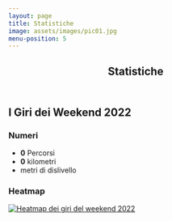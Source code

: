 ```yaml
---
layout: page
title: Statistiche
image: assets/images/pic01.jpg
menu-position: 5
---
```


<div id="main" class="alt">
  <section id="statistiche">
    <div class="inner">
      <header class="major">
        <h1>Statistiche</h1>
      </header>
      <h2 id="content">I Giri dei Weekend 2022</h2>
      <div class="row">
        <div class="6u 12u$(small)">
          <h3>Numeri</h3>
          <ul class="alt counters">
            <li><strong class="counter" data-TargetNum="91" data-Speed="1500">0</strong> Percorsi</li>
            <li><strong class="counter" data-TargetNum="8518" data-Speed="1500">0</strong> kilometri</li>
            <li><strong class="counter" data-TargetNum="82848" data-Speed="1500"></strong> metri di dislivello</li>
          </ul>
        </div>
        <div class="6u$ 12u$(small)">
          <h3>Heatmap</h3>
          <span class="image fit">
            <a href="{% link assets/images/heatmap 2022.png %}" target="_blank">
              <img src="{% link assets/images/heatmap 2022.png %}" alt="Heatmap dei giri del weekend 2022" />
            </a>
          </span>
        </div>
      </div>
    </div>
  </section>
</div>
